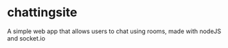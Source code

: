 # chattingsite
A simple web app that allows users to chat using rooms, made with nodeJS and socket.io
